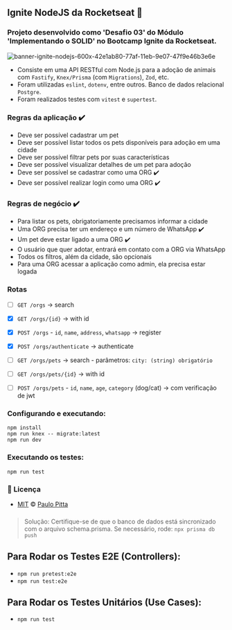 ## Ignite NodeJS da Rocketseat 🚀

### Projeto desenvolvido como 'Desafio 03' do Módulo 'Implementando o SOLID' no Bootcamp Ignite da Rocketseat. 

![banner-ignite-nodejs-600x-42e1ab80-77af-11eb-9e07-47f9e46b3e6e](https://user-images.githubusercontent.com/52472087/224563992-1fbf29d0-06d9-4b58-b9d0-522f3f283f1e.png)

- Consiste em uma API RESTful com Node.js para a adoção de animais com `Fastify`, `Knex/Prisma` (com `Migrations`), `Zod`, etc.
- Foram utilizadas `eslint`, `dotenv`, entre outros. Banco de dados relacional `Postgre`.
- Foram realizados testes com `vitest` e `supertest`. 

### Regras da aplicação ✔️

- Deve ser possível cadastrar um pet
- Deve ser possível listar todos os pets disponíveis para adoção em uma cidade
- Deve ser possível filtrar pets por suas características
- Deve ser possível visualizar detalhes de um pet para adoção
- Deve ser possível se cadastrar como uma ORG ✔️
- Deve ser possível realizar login como uma ORG ✔️

### Regras de negócio ✔️

- Para listar os pets, obrigatoriamente precisamos informar a cidade
- Uma ORG precisa ter um endereço e um número de WhatsApp ✔️
- Um pet deve estar ligado a uma ORG ✔️
- O usuário que quer adotar, entrará em contato com a ORG via WhatsApp
- Todos os filtros, além da cidade, são opcionais
- Para uma ORG acessar a aplicação como admin, ela precisa estar logada

### Rotas

- [ ] `GET /orgs` -> search
- [x] `GET /orgs/{id}` -> with id
- [x] `POST /orgs` - `id`, `name`, `address`, `whatsapp` -> register
- [x] `POST /orgs/authenticate` -> authenticate

- [ ] `GET /orgs/pets` -> search - parâmetros: `city: (string) obrigatório`
- [ ] `GET /orgs/pets/{id}` -> with id
- [ ] `POST /orgs/pets` - `id`, `name`, `age`, `category` (dog/cat) -> com verificação de jwt

### Configurando e executando:

```
npm install
npm run knex -- migrate:latest
npm run dev
```

### Executando os testes:

```
npm run test
```

### 📝 Licença

- [MIT](https://github.com/paulopitta97/ignite-node-desafio-03-find-a-friend/blob/master/LICENSE) © [Paulo Pitta](https://github.com/paulopitta97)

###

> Solução: Certifique-se de que o banco de dados está sincronizado com o arquivo schema.prisma. Se necessário, rode:
`npx prisma db push`

## Para Rodar os Testes E2E (Controllers):

- `npm run pretest:e2e`
- `npm run test:e2e`

## Para Rodar os Testes Unitários (Use Cases):

- `npm run test`